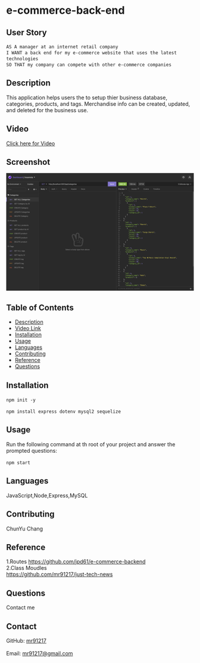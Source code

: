 # e-commerce-back-end

## User Story
  
```
AS A manager at an internet retail company
I WANT a back end for my e-commerce website that uses the latest technologies
SO THAT my company can compete with other e-commerce companies

```

## Description
  This application helps users the to setup thier business database, categories, products, and tags. Merchandise info can be created, updated, and deleted for the business use.
## Video 
[Click here for Video](https://mr91217.github.io/e-commerce-back-end/)
## Screenshot
![e-commerce-back-end](./img/e-commerce-back-end.png)
## Table of Contents
- [Description](#description)
- [Video Link](#Video)
- [Installation](#installation)
- [Usage](#usage)
- [Languages](#languages)
- [Contributing](#contributing)
- [Reference](#reference)
- [Questions](#questions)
## Installation
  `npm init -y`
  
  `npm install express dotenv mysql2 sequelize`
## Usage
  Run the following command at th root of your project and answer the prompted questions:<br />

  `npm start`

  
## Languages
  JavaScript,Node,Express,MySQL
## Contributing
  ChunYu Chang
## Reference
  1.Routes 
  https://github.com/jpd61/e-commerce-backend <br />
  2.Class Moudles <br />
  https://github.com/mr91217/just-tech-news <br />
## Questions
 Contact me<br />

## Contact
GitHub: [mr91217](https://github.com/mr91217)<br />
<br />
Email: mr91217@gmail.com<br />
<br />